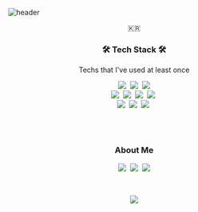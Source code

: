 ![header](https://capsule-render.vercel.app/api?type=soft&color=auto&height=150&section=header&text=JungpyoLee&fontSize=70&animation=twinkling)

<p align="center">🇰🇷</p>

<h3 align="center">🛠 Tech Stack 🛠</h3>

<p align="center"> Techs that I've used at least once </p>

<p align="center">
 <img src="https://img.shields.io/badge/HTML-f06529?style=flat-square&logo=html5&logoColor=white"/></a>&nbsp; 
 <img src="https://img.shields.io/badge/CSS-1572B6?style=flat-square&logo=css3&logoColor=white"/></a>&nbsp; 
  <img src="https://img.shields.io/badge/Javascript-ffb13b?style=flat-square&logo=javascript&logoColor=white"/></a><br/> 
   <img src="https://img.shields.io/badge/React-61DBFB?style=flat-square&logo=react&logoColor=white"/></a>&nbsp; 
   <img src="https://img.shields.io/badge/NodeJs-339933?style=flat-square&logo=node.js&logoColor=white"/></a>&nbsp; 
  <img src="https://img.shields.io/badge/MongoDB-4DB33D?style=flat-square&logo=mongodb&logoColor=white"/></a>&nbsp; 
  <img src="https://img.shields.io/badge/MySQL-4479A1?style=flat-square&logo=mysql&logoColor=white"/></a>&nbsp; <br/>
   <img src="https://img.shields.io/badge/AWS-232F3E?style=flat-square&logo=amazonaws&logoColor=white"/></a>&nbsp;
   <img src="https://img.shields.io/badge/TravisCI-3EAAAF?style=flat-square&logo=travisci&logoColor=white"/></a>&nbsp;
      <img src="https://img.shields.io/badge/Rails-CC0000?style=flat-square&logo=rubyonrails&logoColor=white"/></a>&nbsp;


</p>

<br><br>

<h3 align="center"> About Me  </h3>
<p align="center">
  <a href="https://velog.io/@jungpyolee"><img src="https://img.shields.io/badge/Tech%20Blog-11B48A?style=flat-square&logo=Vimeo&logoColor=white&link=https://velog.io/@woo0_hooo"/></a>&nbsp
  <a href="https://www.instagram.com/skynote_b/"><img src="https://img.shields.io/badge/Instagram-E4405F?style=flat-square&logo=Instagram&logoColor=white&link=https://www.instagram.com/skynote_b/"/></a>&nbsp
  <a href="mailto:jungpyo5789@gmail.com"><img src="https://img.shields.io/badge/Gmail-d14836?style=flat-square&logo=Gmail&logoColor=white&link=jungpyo5789@gmail.com"/></a>
</p>
<br>

<p align="center">
<a href="https://hits.seeyoufarm.com"><img src="https://hits.seeyoufarm.com/api/count/incr/badge.svg?url=https%3A%2F%2Fgithub.com%2Fjungpyolee&count_bg=%2377C43C&title_bg=%23555555&icon=github.svg&icon_color=%23E7E7E7&title=hits&edge_flat=false"/></a>
</p>
